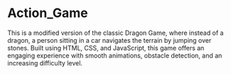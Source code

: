 # Action_Game
This is a modified version of the classic Dragon Game, where instead of a dragon, a person sitting in a car navigates the terrain by jumping over stones. Built using HTML, CSS, and JavaScript, this game offers an engaging experience with smooth animations, obstacle detection, and an increasing difficulty level.
